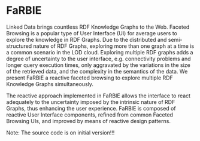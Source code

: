# FaRBIE
Linked Data brings countless RDF Knowledge Graphs to the Web. Faceted Browsing is a popular type of User Interface (UI) for average users to explore the knowledge in RDF Graphs. Due to the distributed and semi-structured nature of RDF Graphs, exploring more than one graph at a time is a common scenario in the LOD cloud. Exploring multiple RDF graphs adds a degree of uncertainty to the user interface, e.g. connectivity problems and longer query execution times, only aggravated by the variations in the size of the retrieved data, and the complexity in the semantics of the data. We present FaRBIE a reactive faceted browsing to explore multiple RDF Knowledge Graphs simultaneously. 

The reactive approach implemented in FaRBIE allows the interface to react adequately to the uncertainty imposed by the intrinsic nature of RDF Graphs, thus enhancing the user experience. FaRBIE is composed of reactive User Interface components, refined from common Faceted Browsing UIs, and improved by means of reactive design patterns.

Note: The source code is on initial version!!!

